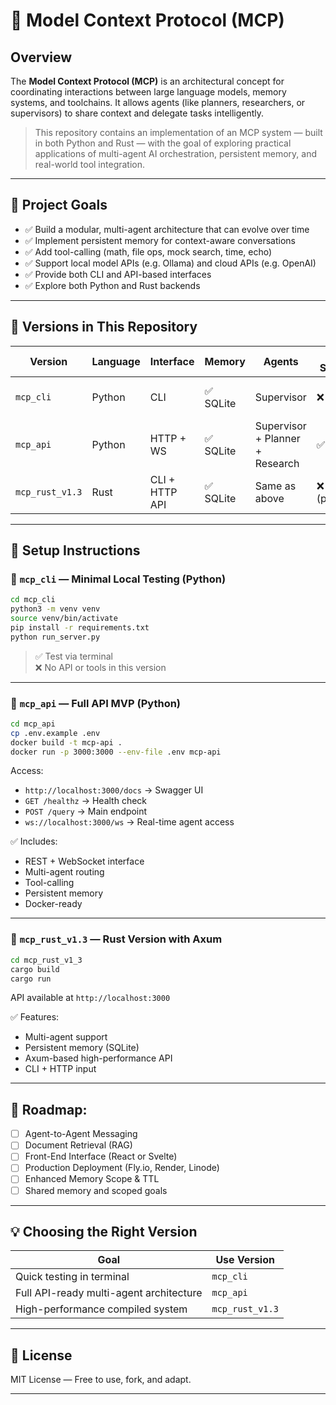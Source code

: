 # 🧠 Model Context Protocol (MCP)

## Overview

The **Model Context Protocol (MCP)** is an architectural concept for coordinating interactions between large language models, memory systems, and toolchains. It allows agents (like planners, researchers, or supervisors) to share context and delegate tasks intelligently.

> This repository contains an implementation of an MCP system — built in both Python and Rust — with the goal of exploring practical applications of multi-agent AI orchestration, persistent memory, and real-world tool integration.

---

## 🎯 Project Goals

- ✅ Build a modular, multi-agent architecture that can evolve over time
- ✅ Implement persistent memory for context-aware conversations
- ✅ Add tool-calling (math, file ops, mock search, time, echo)
- ✅ Support local model APIs (e.g. Ollama) and cloud APIs (e.g. OpenAI)
- ✅ Provide both CLI and API-based interfaces
- ✅ Explore both Python and Rust backends

---

## 🔀 Versions in This Repository

| Version         | Language | Interface      | Memory | Agents         | Tool Support | API / WS        | Use Case                        |
|-----------------|----------|----------------|--------|----------------|---------------|------------------|----------------------------------|
| `mcp_cli`       | Python   | CLI            | ✅ SQLite | Supervisor      | ❌             | ❌                | Lightweight, test-focused        |
| `mcp_api`       | Python   | HTTP + WS      | ✅ SQLite | Supervisor + Planner + Research | ✅         | ✅ REST + WebSocket | Full API MVP                     |
| `mcp_rust_v1.3` | Rust     | CLI + HTTP API | ✅ SQLite | Same as above   | ❌ (planned)   | ✅ via Axum       | High-performance experimental    |

---

## 🧪 Setup Instructions

### 📁 `mcp_cli` — Minimal Local Testing (Python)

```bash
cd mcp_cli
python3 -m venv venv
source venv/bin/activate
pip install -r requirements.txt
python run_server.py
```

> ✅ Test via terminal  
> ❌ No API or tools in this version

---

### 📁 `mcp_api` — Full API MVP (Python)

```bash
cd mcp_api
cp .env.example .env
docker build -t mcp-api .
docker run -p 3000:3000 --env-file .env mcp-api
```

Access:

- `http://localhost:3000/docs` → Swagger UI  
- `GET /healthz` → Health check  
- `POST /query` → Main endpoint  
- `ws://localhost:3000/ws` → Real-time agent access

✅ Includes:
- REST + WebSocket interface  
- Multi-agent routing  
- Tool-calling  
- Persistent memory  
- Docker-ready

---

### 📁 `mcp_rust_v1.3` — Rust Version with Axum

```bash
cd mcp_rust_v1_3
cargo build
cargo run
```

API available at `http://localhost:3000`

✅ Features:
- Multi-agent support  
- Persistent memory (SQLite)  
- Axum-based high-performance API  
- CLI + HTTP input

---

## 🧭 Roadmap:
- [ ] Agent-to-Agent Messaging  
- [ ] Document Retrieval (RAG)  
- [ ] Front-End Interface (React or Svelte)  
- [ ] Production Deployment (Fly.io, Render, Linode)  
- [ ] Enhanced Memory Scope & TTL  
- [ ] Shared memory and scoped goals

---

## 💡 Choosing the Right Version

| Goal                                   | Use Version     |
|----------------------------------------|-----------------|
| Quick testing in terminal              | `mcp_cli`       |
| Full API-ready multi-agent architecture| `mcp_api`       |
| High-performance compiled system       | `mcp_rust_v1.3` |

---

## 📜 License

MIT License — Free to use, fork, and adapt.

---

